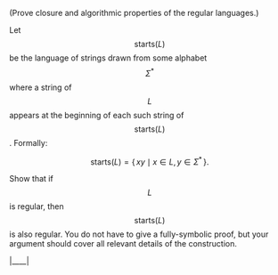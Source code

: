 (Prove closure and algorithmic properties of the regular languages.)

Let $$\mathsf{starts}(L)$$ be the language of strings drawn from some alphabet $$\Sigma^*$$ where a string of $$L$$ appears at the beginning of each such string of $$\mathsf{starts}(L)$$. Formally:

$$
\mathsf{starts}(L) = \{\, xy \mid x \in L, y \in \Sigma^* \,\}.
$$

Show that if $$L$$ is regular, then $$\mathsf{starts}(L)$$ is also regular. You do not have to give a fully-symbolic proof, but your argument should cover all relevant details of the construction.

|____|

